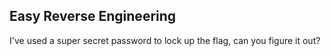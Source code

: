 ## Easy Reverse Engineering 

I've used a super secret password to lock up the flag, can you figure it out?

